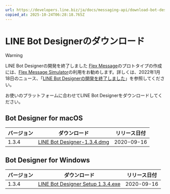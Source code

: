 ```yaml
---
url: https://developers.line.biz/ja/docs/messaging-api/download-bot-designer/
copied_at: 2025-10-24T06:28:18.765Z
---
```

# LINE Bot Designerのダウンロード

> [!WARNING]
> LINE Bot Designerの開発を終了しました
> [Flex Message](https://developers.line.biz/ja/reference/messaging-api/#flex-message)のプロトタイプの作成には、[Flex Message Simulator](https://developers.line.biz/flex-simulator/)の利用をお勧めします。詳しくは、2022年1月18日のニュース、「[LINE Bot Designerの開発を終了しました](https://developers.line.biz/ja/news/2022/01/18/development-of-line-bot-designer-has-been-finished/)」を参照してください。

お使いのプラットフォームに合わせてLINE Bot Designerをダウンロードしてください。

## Bot Designer for macOS

| バージョン | ダウンロード | リリース日付 |
| --- | --- | --- |
| 1.3.4 | [LINE Bot Designer-1.3.4.dmg](https://d.line-scdn.net/r/devcenter/bot-designer/LINE%20Bot%20Designer-1.3.4.dmg) | 2020-09-16 |

## Bot Designer for Windows

| バージョン | ダウンロード | リリース日付 |
| --- | --- | --- |
| 1.3.4 | [LINE Bot Designer Setup 1.3.4.exe](https://d.line-scdn.net/r/devcenter/bot-designer/LINE%20Bot%20Designer%20Setup%201.3.4.exe) | 2020-09-16 |